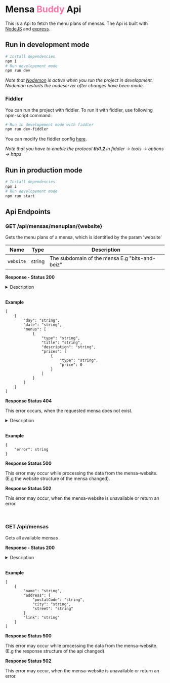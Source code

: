 # Mensa <span style="color:rgb(255, 119, 171)">Buddy</span> Api

This is a Api to fetch the menu plans of mensas. The Api is built with [NodeJS](https://nodejs.org/) and [express](https://github.com/expressjs/express).

## Run in development mode

```bash
# Install dependencies
npm i
# Run developement mode
npm run dev
```

*Note that [Nodemon](https://www.npmjs.com/package/nodemon) is active when you run the project in development. Nodemon restarts the nodeserver after changes have been made.*

### Fiddler

You can run the project with fiddler. To run it with fiddler, use following npm-script command:

```bash
# Run in developement mode with fiddler
npm run dev-fiddler
```

You can modify the fiddler config [here](src/config/fiddler-config.js). 

*Note that you have to enable the protocol **tls1.2** in fiddler -> tools -> options -> https*


## Run in production mode
```bash
# Install dependencies
npm i
# Run developement mode
npm run start
```

## Api Endpoints

### GET /api/mensas/menuplan/{website}

Gets the menu plans of a mensa, which is identified by the param 'website'

|Name |Type  | Description|
--- | --- | --- |
| `website` | string | The subdomain of the mensa E.g "bits-and-beiz" |

**Response - Status 200**

<details>
<summary>Description</summary>

- `body`: An array with objects
    - `day`: Abrevation of the day e.g friday -> FR
    - `date`: Date in the format DD.MM. e.g 20.07
    - `menus`: An array with the menu-objects
        - `type`: The type of the menu e.g 'Postino' or 'Green', can be empty
        - `title`: -
        - `description`: -
        - `prices`: An array with the prices of the menu
            - `type`:  Contains one of the values 'EXT', 'INT' or 'CHF' (When INT price and EXT price are the same) 
            - `value`: The price in CHF

</details>
</br>

**Example**

```
[
    {
        "day": "string",
        "date": "string",
        "menus": [
            {
                "type": "string",
                "title": "string",
                "description": "string",
                "prices": [
                    {
                        "type": "string",
                        "price": 0
                    }
                ]
            }
        ]
    }
]
```

**Response Status 404**

This error occurs, when the requested mensa does not exist.

<details>
<summary>Description</summary>

- `body`: A object
    - `error`: A error message which tells, that the requested mensa does not exist
</details>
</br>

**Example**

```
{
    "error": string
}
```

**Response Status 500**

This error may occur while processing the data from the mensa-website. (E.g the website structure of the mensa changed).

**Response Status 502**

This error may occur, when the mensa-website is unavailable or return an error.

</br>

### GET /api/mensas

Gets all available mensas

**Response - Status 200**

<details>
<summary>Description</summary>

- `body`: An array with objects
    - `name`: The name of the mensa. E.g "Restaurant bits&beiz"
    - `address`: A object of the address of the mensa (can have empty attributes)
        - `postalCode`: The postal-code of the address
        - `city`: The city name of the address
        - `street`: The street of the address (with houses number)
    - `link`: The link of the website (can be a empty string)

</details>
</br>

**Example**

```
[
    {
        "name": "string",
        "address": {
            "postalCode": "string",
            "city": "string",
            "street": "string"
        }
        "link": "string"
    }
]
```

**Response Status 500**

This error may occur while processing the data from the mensa-website. (E.g the response structure of the api changed).

**Response Status 502**

This error may occur, when the mensa-website is unavailable or return an error.
